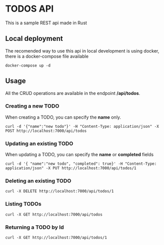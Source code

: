 # TODOS API

This is a sample REST api made in Rust

## Local deployment
The recomended way to use this api in local development is using docker, there is a docker-compose  file available
```
docker-compose up -d
```

## Usage

All the CRUD operations are available in the endpoint **/api/todos**.  

### Creating a new TODO

When creating a TODO, you can specify the **name** only.

```
curl -d '{"name":"new todo"}' -H "Content-Type: application/json" -X POST http://localhost:7000/api/todos
```

### Updating an existing TODO

When updating a TODO, you can specify the **name** or **completed** fields
```
curl -d '{ "name":"new todo", "completed": true}' -H "Content-Type: application/json" -X PUT http://localhost:7000/api/todos/1
```

### Deleting an existing TODO
```
curl -X DELETE http://localhost:7000/api/todos/1
```

### Listing TODOs
```
curl -X GET http://localhost:7000/api/todos
```


### Returning a TODO by Id
```
curl -X GET http://localhost:7000/api/todos/1
```
